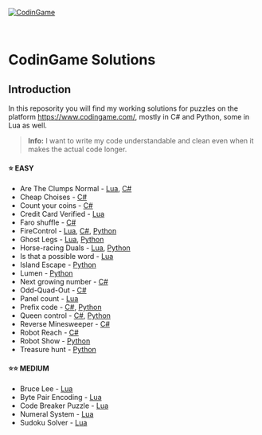 ﻿[![CodinGame](/CodinGame.png)](https://www.codingame.com/ "CodinGame")

<br>

# CodinGame Solutions

## Introduction
In this reposority you will find my working solutions for puzzles on the platform https://www.codingame.com/, mostly in C# and Python, some in Lua as well. 

> **Info:**  I want to write my code understandable and clean even when it makes the actual code longer.

#### :star: EASY
* Are The Clumps Normal - [Lua](https://github.com/supreme-gamer/CodinGame/blob/main/Easy/Are%20The%20Clumps%20Normal/Are%20The%20Clumps%20Normal.lua), [C#](https://github.com/supreme-gamer/CodinGame/blob/main/Easy/Are%20The%20Clumps%20Normal/Are%20The%20Clumps%20Normal.cs)
* Cheap Choises - [C#]()
* Count your coins - [C#]()
* Credit Card Verified - [Lua]()
* Faro shuffle - [C#]()
* FireControl - [Lua](), [C#](), [Python]()
* Ghost Legs - [Lua](), [Python]()
* Horse-racing Duals - [Lua](), [Python]()
* Is that a possible word - [Lua]()
* Island Escape - [Python]()
* Lumen - [Python]()
* Next growing number - [C#]()
* Odd-Quad-Out - [C#]()
* Panel count - [Lua]()
* Prefix code - [C#](), [Python]()
* Queen control - [C#](), [Python]()
* Reverse Minesweeper - [C#]()
* Robot Reach - [C#]()
* Robot Show - [Python]()
* Treasure hunt - [Python]()

#### :star::star: MEDIUM
* Bruce Lee - [Lua]()
* Byte Pair Encoding - [Lua]()
* Code Breaker Puzzle - [Lua]()
* Numeral System - [Lua]()
* Sudoku Solver - [Lua]()
